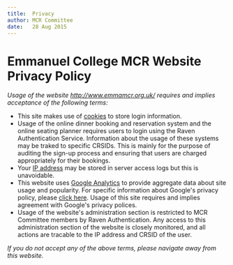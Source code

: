 ```yaml
---
title:  Privacy  
author: MCR Committee  
date:   28 Aug 2015  
---
```


# Emmanuel College MCR Website Privacy Policy

*Usage of the website http://www.emmamcr.org.uk/ requires and implies acceptance of the following terms:*

-   This site makes use of
    [cookies](http://en.wikipedia.org/wiki/HTTP_cookie) to store
    login information.
-   Usage of the online dinner booking and reservation system and the
    online seating planner requires users to login using the Raven
    Authentication Service. Information about the usage of these systems
    may be traked to specific CRSIDs. This is mainly for the purpose of
    auditing the sign-up process and ensuring that users are charged
    appropriately for their bookings.
-   Your [IP address](http://en.wikipedia.org/wiki/IP_address) may be
    stored in server access logs but this is unavoidable.
-   This website uses [Google
    Analytics](http://www.google.com/analytics/ "Google Analytics") to
    provide aggregate data about site usage and popularity. For specific
    information about Google's privacy policy, please [click
    here](http://www.google.com/intl/en/policies/ "Google's Privacy Policy").
    Usage of this site requires and implies agreement with Google's
    privacy polices.
-   Usage of the website's administration section is restricted to MCR
    Committee members by Raven Authentication. Any access to this
    administration section of the website is closely monitored, and all
    actions are tracable to the IP address and CRSID of the user.

*If you do not accept any of the above terms, please navigate away from this website.*
